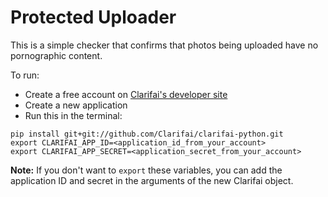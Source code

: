 Protected Uploader
====================

This is a simple checker that confirms that photos being uploaded have no
pornographic content.

To run:

 - Create a free account on [Clarifai's developer site](developer.clarifai.com)
 - Create a new application
 - Run this in the terminal:

```
pip install git+git://github.com/Clarifai/clarifai-python.git
export CLARIFAI_APP_ID=<application_id_from_your_account>
export CLARIFAI_APP_SECRET=<application_secret_from_your_account>
```

**Note:** If you don't want to `export` these variables, you can add the
application ID and secret in the arguments of the new Clarifai object.

